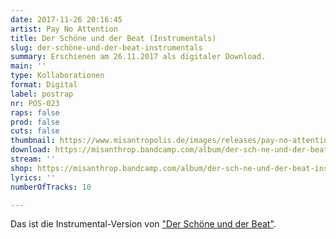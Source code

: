 ```yaml
---
date: 2017-11-26 20:16:45
artist: Pay No Attention
title: Der Schöne und der Beat (Instrumentals)
slug: der-schöne-und-der-beat-instrumentals
summary: Erschienen am 26.11.2017 als digitaler Download.
main: ''
type: Kollaborationen
format: Digital
label: postrap
nr: POS-023
raps: false
prod: false
cuts: false
thumbnail: https://www.misantropolis.de/images/releases/pay-no-attention-der-schöne-und-der-beat-instrumentals.jpg
download: https://misanthrop.bandcamp.com/album/der-sch-ne-und-der-beat-instrumentals
stream: ''
shop: https://misanthrop.bandcamp.com/album/der-sch-ne-und-der-beat-instrumentals
lyrics: ''
numberOfTracks: 10

---
```


Das ist die Instrumental-Version von ["Der Schöne und der Beat"](http://www.misantropolis.de/?musik=der-schoene-und-der-beat).
